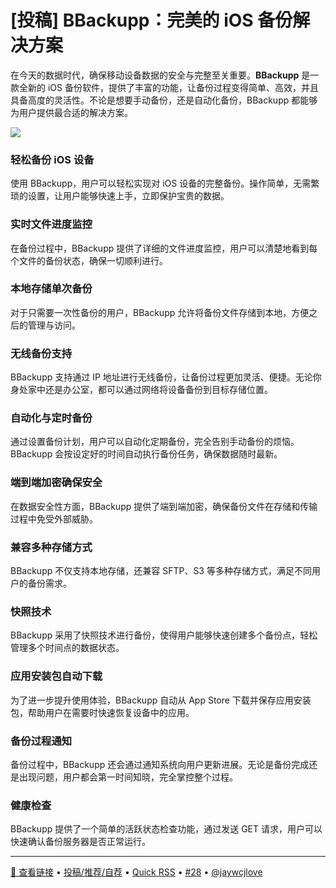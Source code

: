 [投稿] BBackupp：完美的 iOS 备份解决方案
===



在今天的数据时代，确保移动设备数据的安全与完整至关重要。**BBackupp** 是一款全新的 iOS 备份软件，提供了丰富的功能，让备份过程变得简单、高效，并且具备高度的灵活性。不论是想要手动备份，还是自动化备份，BBackupp 都能够为用户提供最合适的解决方案。

![](https://github.com/user-attachments/assets/88c843a1-1fd0-4329-8423-f8d1dbe5b1fa)

### 轻松备份 iOS 设备

使用 BBackupp，用户可以轻松实现对 iOS 设备的完整备份。操作简单，无需繁琐的设置，让用户能够快速上手，立即保护宝贵的数据。

### 实时文件进度监控

在备份过程中，BBackupp 提供了详细的文件进度监控，用户可以清楚地看到每个文件的备份状态，确保一切顺利进行。

### 本地存储单次备份

对于只需要一次性备份的用户，BBackupp 允许将备份文件存储到本地，方便之后的管理与访问。

### 无线备份支持

BBackupp 支持通过 IP 地址进行无线备份，让备份过程更加灵活、便捷。无论你身处家中还是办公室，都可以通过网络将设备备份到目标存储位置。

### 自动化与定时备份

通过设置备份计划，用户可以自动化定期备份，完全告别手动备份的烦恼。BBackupp 会按设定好的时间自动执行备份任务，确保数据随时最新。

### 端到端加密确保安全

在数据安全性方面，BBackupp 提供了端到端加密，确保备份文件在存储和传输过程中免受外部威胁。

### 兼容多种存储方式

BBackupp 不仅支持本地存储，还兼容 SFTP、S3 等多种存储方式，满足不同用户的备份需求。

### 快照技术

BBackupp 采用了快照技术进行备份，使得用户能够快速创建多个备份点，轻松管理多个时间点的数据状态。

### 应用安装包自动下载

为了进一步提升使用体验，BBackupp 自动从 App Store 下载并保存应用安装包，帮助用户在需要时快速恢复设备中的应用。

### 备份过程通知

备份过程中，BBackupp 还会通过通知系统向用户更新进展。无论是备份完成还是出现问题，用户都会第一时间知晓，完全掌控整个过程。

### 健康检查

BBackupp 提供了一个简单的活跃状态检查功能，通过发送 GET 请求，用户可以快速确认备份服务器是否正常运行。

---

<a href="https://github.com/Lakr233/BBackupp" target="_blank">🔗 查看链接</a> • 
<a href="https://github.com/jaywcjlove/quick-rss/issues/new/choose" target="_blank">投稿/推荐/自荐</a> • 
<a href="https://wangchujiang.com/quick-rss/feeds/index.html" target="_blank">Quick RSS</a> • 
<a href="https://github.com/jaywcjlove/quick-rss/issues/28" target="_blank">#28</a> • 
<a href="https://github.com/jaywcjlove" target="_blank">@jaywcjlove</a>
    